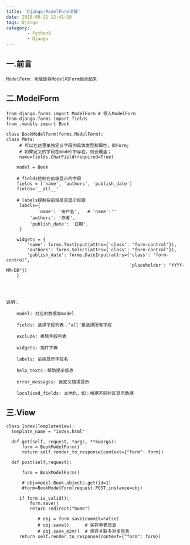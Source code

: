 ```yaml
---
title: 'Django:ModelForm详解'
date: 2018-08-31 12:41:10
tags: Django
category: 
		- Python3
		- Django
---
```

## 一.前言
	ModelForm：功能是将Model和Form组合起来
## 二.ModelForm
	from django.forms import ModelForm # 导入ModelForm
	from django.forms import fields
	from .models import Book
		
	class BookModelForm(forms.ModelForm):
    class Meta:
    	 # 可以在这里单独定义字段的具体类型和属性，同Form;
    	 # 如果定义的字段在model中存在，则会覆盖；
    	 name=fields.CharField(required=True)
    	 
        model = Book
        
        # fields控制在前端显示的字段
        fields = ['name', 'authors', 'publish_date']
        fields='__all__'
        
        # labels控制在前端是否显示标题
		 labels={
		 		'name': '用户名',   # 'name':'' 
             'authors': '作者',
             'publish_date': '日期',
		 }
		 
        widgets = {
            'name': forms.TextInput(attrs={'class': "form-control"}),
            'authors': forms.Select(attrs={'class': "form-control"}),
            'publish_date': forms.DateInput(attrs={'class': "form-control",
                                                   'placeholder': "YYYY-MM-DD"})
        }
        
        


 	说明：
  
		model: 对应的数据库model
		
		fields: 选择字段列表；’all’是选择所有字段
		
		exclude: 排除字段列表
		
		widgets: 插件字典
		
		labels: 前端显示字段名
		
		help_texts：帮助提示信息
		
		error_messages: 自定义错误提示
		
		localized_fields: 本地化，如：根据不同时区显示数据
## 三.View
	class Index(TemplateView):
      template_name = "index.html"
  	
      def get(self, request, *args, **kwargs):
          form = BookModelForm()    
          return self.render_to_response(context={"form": form})
  
      def post(self,request):
      		
          form = BookModelForm()
          
          # obj=model.Book.objects.get(id=1)
          #form=BookModelForm(request.POST,instance=obj)
          
         if form.is_valid():
             form.save()
             return redirect("home")
             
            	# obj = form.save(commit=False)
            	# obj.save()      # 保存单表信息
            	# obj.save_m2m()  # 保存关联多对多信息
         return self.render_to_response(context={"form": form})
	
